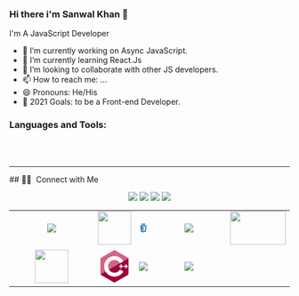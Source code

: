 ### Hi there i'm Sanwal Khan 👋



I'm A JavaScript Developer 
- 🔭 I’m currently working on Async JavaScript.
- 🌱 I’m currently learning React.Js
- 👯 I’m looking to collaborate with other JS developers.
- 📫 How to reach me: ...
- 😄 Pronouns: He/His
- 🥅 2021 Goals: to be a Front-end Developer.


### Languages and Tools:

<table width="100">
<tr>
    <td align='center' width="190">
        <img src="https://github.com/abranhe/programming-languages-logos/blob/master/src/javascript/javascript.svg" width="60">
    </td>
    <td align='center'>
        <img src="https://upload.wikimedia.org/wikipedia/commons/thumb/3/38/HTML5_Badge.svg/600px-HTML5_Badge.svg.png" height="60" width="60">
    </td>
    <td align='center'>
        <img src="https://raw.githubusercontent.com/devicons/devicon/0d6c64dbbf311879f7d563bfc3ccf559f9ed111c/icons/css3/css3-original-wordmark.svg" width="60">
    </td>
     <td align='center' width="190">
        <img src="https://upload.wikimedia.org/wikipedia/commons/thumb/b/b2/Bootstrap_logo.svg/1200px-Bootstrap_logo.svg.png" width="100">
    </td>
    <td align='center'>
        <img src="https://github.com/bestofjs/bestofjs-webui/blob/master/public/logos/vscode.svg" height="60" width="100">
    </td>
</tr>
<tr>
    <td align='center'>
        <img src="https://www.jing.fm/clipimg/full/53-537670_python-png-file-python-logo-png.png" height="60" width="60">
    </td>
    <td align='center'>
        <img src="https://github.com/devicons/devicon/blob/master/icons/cplusplus/cplusplus-original.svg" width="60">
    </td>
    <td align='center'>
        <img src="https://swansoftwaresolutions.com/wp-content/uploads/2020/02/08.20.20-What-is-Dart-and-how-is-it-used-1024x576.jpg" width="60">
    </td>
    <td align='center'>
        <img src="https://www.seekpng.com/png/small/410-4104604_here-is-how-to-add-a-shortcut-of.png" width="60">
    </td>
</tr>
    
<br />
<br />
<hr />
   
 <div>
   ## 🤝🏻 &nbsp;Connect with Me

<p align="center">
<a href="https://www.linkedin.com/in/sanwal-khan-3ab140203/"><img src="https://img.shields.io/badge/-Sanwal%20Khan-0077B5?style=flat&logo=Linkedin&logoColor=white"/></a>
<a href="thissanwalkhan@gmail.com"><img src="https://img.shields.io/badge/-sanwalkhan@ieee.org-D14836?style=flat&logo=Gmail&logoColor=white"/></a>
<a href="https://www.instagram.com/this____sanwal/"><img src="https://img.shields.io/badge/-@this___sanwal-E4405F?style=flat&logo=Instagram&logoColor=white"/></a>
<a href="https://www.facebook.com/sanwal.awan.777"><img src="https://img.shields.io/badge/-@MalikSanwalAwan-1877F2?style=flat&logo=Facebook&logoColor=white"/></a>      
 <div />

        

